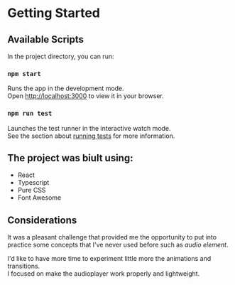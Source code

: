 # Getting Started

## Available Scripts

In the project directory, you can run:

### `npm start`

Runs the app in the development mode.\
Open [http://localhost:3000](http://localhost:3000) to view it in your browser.

### `npm run test`

Launches the test runner in the interactive watch mode.\
See the section about [running tests](https://facebook.github.io/create-react-app/docs/running-tests) for more information.


## The project was biult using:

- React
- Typescript
- Pure CSS
- Font Awesome

## Considerations

It was a pleasant challenge that provided me the opportunity to put into practice some concepts that I've never used before such as <em>audio element</em>.

I'd like to have more time to experiment little more the animations and transitions.\
I focused on make the audioplayer work properly and lightweight.

